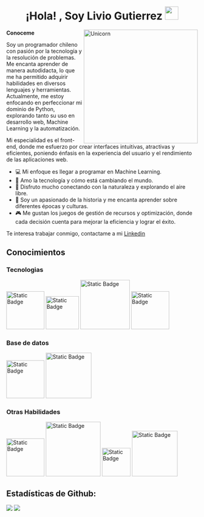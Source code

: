<h1 align="center"><b>¡Hola! , Soy Livio Gutierrez</b> <img src="https://media.giphy.com/media/hvRJCLFzcasrR4ia7z/giphy.gif" width="35"></h1>
  
<img align="right" width=300px alt="Unicorn" src="https://i.giphy.com/media/v1.Y2lkPTc5MGI3NjExc2I2NGxvamNkcGdqcHhjZGMzcGoyMXJvNHc2aHV5d24wdHl4Zmd4MCZlcD12MV9pbnRlcm5hbF9naWZfYnlfaWQmY3Q9Zw/qgQUggAC3Pfv687qPC/giphy.gif">


**Conoceme**

<p>Soy un programador chileno con pasión por la tecnología y la resolución de problemas. Me encanta aprender de manera autodidacta, lo que me ha permitido adquirir habilidades en diversos lenguajes y herramientas. Actualmente, me estoy enfocando en perfeccionar mi dominio de Python, explorando tanto su uso en desarrollo web, Machine Learning y la automatización.</p> 

<p>Mi especialidad es el front-end, donde me esfuerzo por crear interfaces intuitivas, atractivas y eficientes, poniendo énfasis en la experiencia del usuario y el rendimiento de las aplicaciones web.</p>

- 💻 Mi enfoque es llegar a programar en Machine Learning.
- 🌱 Amo la tecnología y cómo está cambiando el mundo.
- 🌿 Disfruto mucho conectando con la naturaleza y explorando el aire libre.
- 📜 Soy un apasionado de la historia y me encanta aprender sobre diferentes épocas y culturas.
- 🎮 Me gustan los juegos de gestión de recursos y optimización, donde cada decisión cuenta para mejorar la eficiencia y lograr el éxito.

<p>Te interesa trabajar conmigo, contactame a mi <a href="https://www.linkedin.com/in/liviogutierrez/">  Linkedin</a></p>



## Conocimientos
<h3>Tecnologias</h3>

<span>
  <img width=100px alt="Static Badge" src="https://img.shields.io/badge/HTML5-%23E34F26?logo=html5&logoColor=white&logoSize=auto">
  <img width=87px alt="Static Badge" src="https://img.shields.io/badge/CSS3-%231572B6?logo=css3&logoColor=white&logoSize=auto">
  <img width=130px alt="Static Badge" src="https://img.shields.io/badge/JavaScript-%23F7DF1E?logo=javascript&logoColor=white&logoSize=auto">
  <img width=100px alt="Static Badge" src="https://img.shields.io/badge/Python-%233776AB?logo=python&logoColor=white&logoSize=auto">
</span>

<h3>Base de datos</h3>


<span>
  <img width=100px alt="Static Badge" src="https://img.shields.io/badge/MySql-%234479A1?logo=mysql&logoColor=white&logoSize=auto">
  <img width=120px alt="Static Badge" src="https://img.shields.io/badge/Postgresql-%234169E1?logo=postgresql&logoColor=white&logoSize=auto">
</span>



<h3>Otras Habilidades</h3>
<span>
  <img width=100px alt="Static Badge" src="https://img.shields.io/badge/Figma-%23F24E1E?logo=figma&logoColor=white">
  <img width=144px alt="Static Badge" src="https://img.shields.io/badge/Bootstrap-%237952B3?logo=bootstrap&logoColor=white&logoSize=auto">
  <img width=75px alt="Static Badge" src="https://img.shields.io/badge/Git-%23F05032?logo=Git&logoColor=white&logoSize=auto">
  <img width=120px alt="Static Badge" src="https://img.shields.io/badge/GitHub-%23181717?logo=github&logoColor=white&logoSize=auto">
</span>

<h2>Estadísticas de Github:</h2> 

[![](https://github-readme-stats.vercel.app/api?username=Riiloma&show_icons=true&theme=tokyonight&hide_border=true&locale=en)](https://github.com/Elanza-48)
[![](https://github-readme-streak-stats.herokuapp.com/?user=Riiloma&theme=material-palenight)](https://github.com/Elanza-48)
